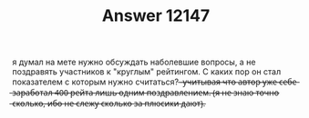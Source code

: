﻿---
title: "Answer 12147"
se.owner.user_id: 256707
se.owner.display_name: "Вадим Александру"
se.owner.link: "https://ru.meta.stackoverflow.com/users/256707/%d0%92%d0%b0%d0%b4%d0%b8%d0%bc-%d0%90%d0%bb%d0%b5%d0%ba%d1%81%d0%b0%d0%bd%d0%b4%d1%80%d1%83"
se.answer_id: 12147
se.question_id: 12127
se.post_type: answer
se.is_accepted: False
---
<p>я думал на мете нужно обсуждать наболевшие вопросы, а не поздравять участников к &quot;круглым&quot; рейтингом. С каких пор он стал показателем с которым нужно считаться? ̶ ̶у̶ч̶и̶т̶ы̶в̶а̶я̶ ̶ч̶т̶о̶ ̶а̶в̶т̶о̶р̶ ̶у̶ж̶е̶ ̶с̶е̶б̶е̶ ̶з̶а̶р̶а̶б̶о̶т̶а̶л̶ ̶4̶0̶0̶ ̶р̶е̶й̶т̶а̶ ̶л̶и̶ш̶ь̶ ̶о̶д̶н̶и̶м̶ ̶п̶о̶з̶д̶р̶а̶в̶л̶е̶н̶и̶е̶м̶.̶ ̶(̶я̶ ̶н̶е̶ ̶з̶н̶а̶ю̶ ̶т̶о̶ч̶н̶о̶ ̶с̶к̶о̶л̶ь̶к̶о̶,̶ ̶и̶б̶о̶ ̶н̶е̶ ̶с̶л̶е̶ж̶у̶ ̶с̶к̶о̶л̶ь̶к̶о̶ ̶з̶а̶ ̶п̶л̶ю̶с̶и̶к̶и̶ ̶д̶а̶ю̶т̶)̶.</p>
